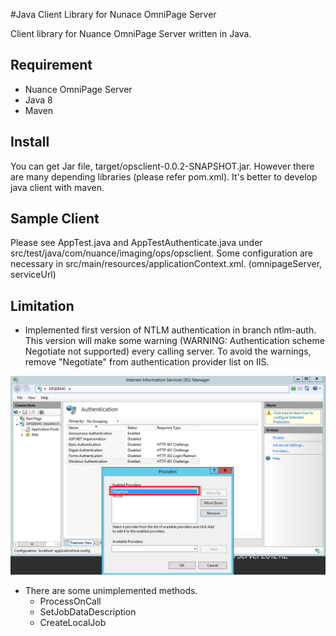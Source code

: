 #Java Client Library for Nunace OmniPage Server

Client library for Nuance OmniPage Server written in Java.

## Requirement

* Nuance OmniPage Server
* Java 8
* Maven

## Install

You can get Jar file, target/opsclient-0.0.2-SNAPSHOT.jar. However there are many depending libraries (please refer pom.xml). It's better to develop java client with maven.

## Sample Client

Please see AppTest.java and AppTestAuthenticate.java under src/test/java/com/nuance/imaging/ops/opsclient.
Some configuration are necessary in src/main/resources/applicationContext.xml. (omnipageServer, serviceUrl)

## Limitation

* Implemented first version of NTLM authentication in branch ntlm-auth. This version will make some warning (WARNING: Authentication scheme Negotiate not supported) every calling server. To avoid the warnings, remove "Negotiate" from authentication provider list on IIS.

![alt remove-negotiate](https://github.com/bandetech/opsclient-java/blob/ntlm-auth/screenshot/remove-negotiate.png)

* There are some unimplemented methods.
  * ProcessOnCall
  * SetJobDataDescription
  * CreateLocalJob
